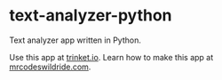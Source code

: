 # text-analyzer-python

Text analyzer app written in Python.

Use this app at [trinket.io](https://trinket.io/embed/python3/c970efefff?outputOnly=true&start=result).
Learn how to make this app at [mrcodeswildride.com](https://www.mrcodeswildride.com/).
